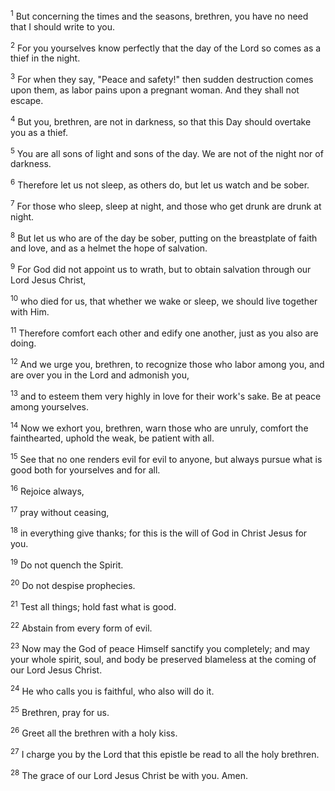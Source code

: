 <sup>1</sup> 
But concerning the times and the seasons, brethren, you have no need that I should write to you. 

<sup>2</sup> 
For you yourselves know perfectly that the day of the Lord so comes as a thief in the night. 

<sup>3</sup> 
For when they say, "Peace and safety!" then sudden destruction comes upon them, as labor pains upon a pregnant woman. And they shall not escape. 

<sup>4</sup> 
But you, brethren, are not in darkness, so that this Day should overtake you as a thief. 

<sup>5</sup> 
You are all sons of light and sons of the day. We are not of the night nor of darkness. 

<sup>6</sup> 
Therefore let us not sleep, as others do, but let us watch and be sober. 

<sup>7</sup> 
For those who sleep, sleep at night, and those who get drunk are drunk at night. 

<sup>8</sup> 
But let us who are of the day be sober, putting on the breastplate of faith and love, and as a helmet the hope of salvation. 

<sup>9</sup> 
For God did not appoint us to wrath, but to obtain salvation through our Lord Jesus Christ, 

<sup>10</sup> 
who died for us, that whether we wake or sleep, we should live together with Him. 

<sup>11</sup> 
Therefore comfort each other and edify one another, just as you also are doing.

<sup>12</sup> 
And we urge you, brethren, to recognize those who labor among you, and are over you in the Lord and admonish you, 

<sup>13</sup> 
and to esteem them very highly in love for their work's sake. Be at peace among yourselves. 

<sup>14</sup> 
Now we exhort you, brethren, warn those who are unruly, comfort the fainthearted, uphold the weak, be patient with all. 

<sup>15</sup> 
See that no one renders evil for evil to anyone, but always pursue what is good both for yourselves and for all. 

<sup>16</sup> 
Rejoice always, 

<sup>17</sup> 
pray without ceasing, 

<sup>18</sup> 
in everything give thanks; for this is the will of God in Christ Jesus for you. 

<sup>19</sup> 
Do not quench the Spirit. 

<sup>20</sup> 
Do not despise prophecies. 

<sup>21</sup> 
Test all things; hold fast what is good. 

<sup>22</sup> 
Abstain from every form of evil.

<sup>23</sup> 
Now may the God of peace Himself sanctify you completely; and may your whole spirit, soul, and body be preserved blameless at the coming of our Lord Jesus Christ. 

<sup>24</sup> 
He who calls you is faithful, who also will do it. 

<sup>25</sup> 
Brethren, pray for us. 

<sup>26</sup> 
Greet all the brethren with a holy kiss. 

<sup>27</sup> 
I charge you by the Lord that this epistle be read to all the holy brethren. 

<sup>28</sup> 
The grace of our Lord Jesus Christ be with you. Amen.